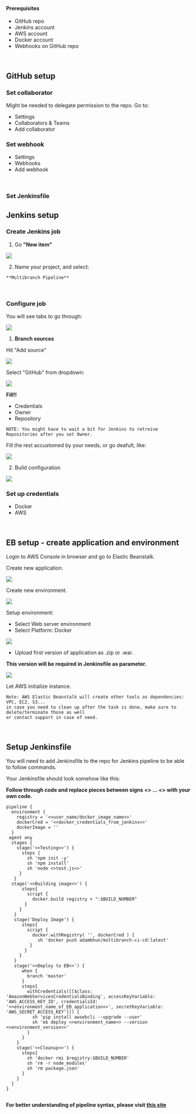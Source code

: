 
#### Prerequisites

  - GitHub repo
  - Jenkins account
  - AWS account
  - Docker account
  - Webhooks on GitHub repo

<br>

## GitHub setup

### Set collaborator

Might be needed to delegate permission to the repo. Go to:

   - Settings 
   - Collaborators & Teams
   - Add collaborator

### Set webhook

   - Settings 
   - Webhooks
   - Add webhook

<br>

### Set Jenkinsfile


## Jenkins setup

### Create Jenkins job

1. Go **"New item"**

<img src="assets/create_jenkins.png">


2. Name your project, and select:

```
**Multibranch Pipeline**
```

<br>

### Configure job

You will see tabs to go through:

<img src="assets/configure_pipeline.png">


1. **Branch sources**

Hit "Add source"

<img src="assets/conf_pipeline_branch.png">


Select "GitHub" from dropdown:

<img src="assets/conf_pipeline_branch2.png">

**Fill!!**

 - Credentials
 - Owner
 - Repository

```
NOTE: You might have to wait a bit for Jenkins to retreive Repositories after you set Owner.
```

Fill the rest accustomed by your needs, or go deafult, like:

<img src="assets/conf_pipeline_branch3.png">

<br>

2. Build configuration

<img src="assets/build_config.png">

<br>

### Set up credentials

  - Docker
  - AWS
    
<br>

## EB setup - create application and environment

Login to AWS Console in browser and go to Elastic Beanstalk.

Create new application.

<img src="assets/eb-create-app.png">

<br>

Create new environment.

<img src="assets/eb-create-env.png">

<br>

Setup environment:

 - Select Web server environment
 - Select Platform: Docker
 
 <img src="assets/eb-env-conf.png">
 
 - Upload first version of application as .zip or .war. 
 
 **This version will be required in Jenkinsfile as parameter.**
 
 <img src="assets/eb-env-conf2.png">
 
 Let AWS initialize instance.
 
 ```
 Note: AWS Elastic Beanstalk will create other tools as dependencies: VPC, EC2, S3... 
 in case you need to clean up after the task is done, make sure to delete/terminate those as well 
 or contact support in case of need.
```

<br>

## Setup Jenkinsfile

You will need to add Jenkinsfile to the repo for Jenkins pipeline to be able to follow commands.

Your Jenkinsfile should look somehow like this:

**Follow through code and replace pieces between signs <> ... <> with your own code.**

```
pipeline {
  environment {
    registry = '<>user_name/docker_image_name<>'
    dockerCred = '<>docker_credentials_from_jenkins<>'
    dockerImage = ''
  }  
 agent any
  stages {
    stage('<>Testing<>') {
      steps {
        sh 'npm init -y'
        sh 'npm install'  
        sh 'node <>test.js<>'
     }
   }
  stage('<>Building image<>') {
      steps{
        script {
          docker.build registry + ":$BUILD_NUMBER"
       }
     }
   } 
   stage('Deploy Image') {
      steps{
        script {
          docker.withRegistry( '', dockerCred ) {
            sh 'docker push adambhun/multibranch-ci-cd:latest'
         }
       }
     }
   }
   stage('<>Deploy to EB<>') {
      when {
        branch 'master'
      }
      steps{
        withCredentials([[$class: 'AmazonWebServicesCredentialsBinding', accessKeyVariable: 'AWS_ACCESS_KEY_ID', credentialsId: '<>environment_name_of_EB_application<>', secretKeyVariable: 'AWS_SECRET_ACCESS_KEY']]) {
          sh 'pip install awsebcli --upgrade --user'
          sh 'eb deploy <>environment_name<> --version <>environment_version<>'
        }
      }
    }
    stage('<>Cleanup<>') {
      steps{
        sh 'docker rmi $registry:$BUILD_NUMBER'
        sh 'rm -r node_modules'
        sh 'rm package.json'
      }
    }
  }
}
  
```

**For better understanding of pipeline syntax, please visit [this site](https://jenkins.io/doc/book/pipeline/syntax/)**
